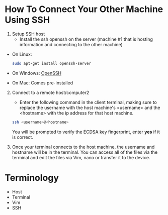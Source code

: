 
# How To Connect Your Other Machine Using SSH

1. Setup SSH host
    - Install the ssh openssh on the server (machine #1 that is hosting information and connecting to the other machine)
- On Linux:
    ``` bash
    sudo apt-get install openssh-server
    ```
- On Windows: [OpenSSH](https://docs.microsoft.com/en-us/windows-server/administration/openssh/openssh_install_firstuse)

- On Mac: Comes pre-installed

2. Connect to a remote host/computer2
    - Enter the following command in the client terminal, making sure to replace the username with the host machine's \<username> and the \<hostname> with the ip address for that host machine.
    ``` bash
    ssh <username>@<hostname>
    ```
    You will be prompted to verify the ECDSA key fingerprint, enter **yes** if it is correct.
    
3. Once your terminal connects to the host machine, the username and hostname will be in the terminal. You can access all of the files via the terminal and edit the files via Vim, nano or transfer it to the device.


# Terminology
- Host
- Terminal
- Vim
- SSH
